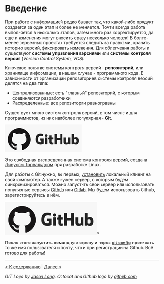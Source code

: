 # Введение


При работе с информацией редко бывает так, что какой-либо продукт создается за один этап и более не меняется. Почти всегда работа выполняется в несколько этапов, затем много раз корректируется, да еще и изменения могут вносить сразу несколько человек! В более-менее серьезных проектах требуется следить за правками, хранить историю версий, фиксировать изменения. Для облегчения работы и существуют **системы управления версиями** или **системы контроля версий** (*Version Control System, VCS*). 

Ключевое понятие системы контроля версий - **репозиторий**, или хранилище информации, в нашем случае - программного кода. В зависимости от организации репозиториев системы контроля версий делятся на два типа:

- Централизованные: есть "главный" репозиторий, с которым соединяются разработчики
- Распределенные: все репозитории равноправны

Существует много систем контроля версий, в том числе и для программистов, из них наиболее популярная - **Git**. 

<img src="./github-logo.png" alt="gitb logo" width="250"/>


Это свободная распределенная система контроля версий, создана [Линусом Торвальдсом](https://ru.wikipedia.org/wiki/Торвальдс,_Линус) при разработке Linux. 

Для работы с Git нужно, во первых, [установить](https://devpractice.ru/git-for-beginners-part-2-install-git/) локальный клиент на свой компьютер. А также нужен сервер, с которым будем синхронизироваться. Можно запустить свой сервер или использовать популярные сервисы [Github](https://github.com/) или [Gitlab](https://about.gitlab.com/). Мы будем использовать Github, зарегистрируйтесь в нём.

<img src="./github-logo.png" alt="gitb logo" width="300"/>>

После этого запустить командную строку и через [git config](./command_config.md) прописать то же имя пользователя и почту, что и при регистрации на Github. Всё готово для работы!

---
[< К содержанию](./README.md) | [Далее >](./02_workflow.md) 

*GIT Logo by [Jason Long](http://git-scm.com/downloads/logos). Octocat and Github logo by [github.com](https://github.com/logos)*
